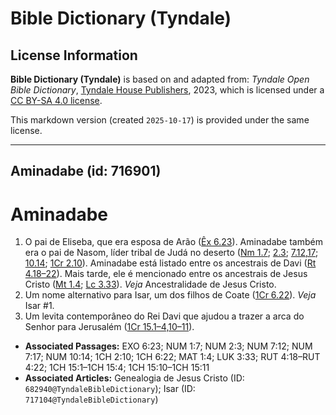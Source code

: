# Bible Dictionary (Tyndale)

## License Information

**Bible Dictionary (Tyndale)** is based on and adapted from: _Tyndale Open Bible Dictionary_, [Tyndale House Publishers](https://tyndaleopenresources.com/), 2023, which is licensed under a [CC BY-SA 4.0 license](https://creativecommons.org/licenses/by-sa/4.0/legalcode.en).

This markdown version (created `2025-10-17`) is provided under the same license.



--------------------------------

## Aminadabe (id: 716901)

Aminadabe
=========

1. O pai de Eliseba, que era esposa de Arão ([Êx 6\.23](https://ref.ly/Exod6:23)). Aminadabe também era o pai de Nasom, líder tribal de Judá no deserto ([Nm 1\.7](https://ref.ly/Num1:7); [2\.3](https://ref.ly/Num2:3); [7\.12,17](https://ref.ly/Num7:12,Num7:17); [10\.14](https://ref.ly/Num10:14); [1Cr 2\.10](https://ref.ly/1Chr2:10)). Aminadabe está listado entre os ancestrais de Davi ([Rt 4\.18–22](https://ref.ly/Ruth4:18-Ruth4:22)). Mais tarde, ele é mencionado entre os ancestrais de Jesus Cristo ([Mt 1\.4](https://ref.ly/Matt1:4); [Lc 3\.33](https://ref.ly/Luke3:33)). *Veja* Ancestralidade de Jesus Cristo.
2. Um nome alternativo para Isar, um dos filhos de Coate ([1Cr 6\.22](https://ref.ly/1Chr6:22)). *Veja* Isar \#1.
3. Um levita contemporâneo do Rei Davi que ajudou a trazer a arca do Senhor para Jerusalém ([1Cr 15\.1–4,10–11](https://ref.ly/1Chr15:1-1Chr15:4,1Chr15:10-1Chr15:11)).

* **Associated Passages:** EXO 6:23; NUM 1:7; NUM 2:3; NUM 7:12; NUM 7:17; NUM 10:14; 1CH 2:10; 1CH 6:22; MAT 1:4; LUK 3:33; RUT 4:18–RUT 4:22; 1CH 15:1–1CH 15:4; 1CH 15:10–1CH 15:11
* **Associated Articles:** Genealogia de Jesus Cristo (ID: `682940@TyndaleBibleDictionary`); Isar  (ID: `717104@TyndaleBibleDictionary`)

